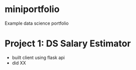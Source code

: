 # miniportfolio
Example data science portfolio

# Project 1: DS Salary Estimator
- built client using flask api
- did XX
